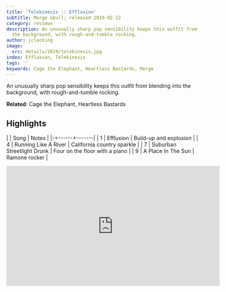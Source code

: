 ```yaml
---
title: 'Telekinesis :: Effluxion'
subtitle: Merge &bull; released 2019-02-22
category: reviews
description: An unusually sharp pop sensibility keeps this outfit from blending into
  the background, with rough-and-tumble rocking.
author: jclacking
image:
  src: details/2019/telekinesis.jpg
index: Effluxion, Telekinesis
tags: ''
keywords: Cage the Elephant, Heartless Bastards, Merge
---
```

An unusually sharp pop sensibility keeps this outfit from blending into the background, with rough-and-tumble rocking.<!--more-->

**Related**: Cage the Elephant, Heartless Bastards

## Highlights

| | Song | Notes |
|-+------+-------|
| 1 | Effluxion | Build-up and explosion |
| 4 | Running Like A River | California country sparkle |
| 7 | Suburban Streetlight Drunk | Four on the floor with a piano |
| 9 | A Place In The Sun | Ramone rocker |

<div class="tlo-detail-video"><iframe width="560" height="315" src="https://www.youtube.com/embed/bnPto_WE-d4" frameborder="0" allow="autoplay; encrypted-media" allowfullscreen></iframe></div>

